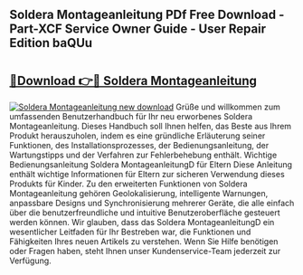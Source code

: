 ## Soldera Montageanleitung PDf Free Download - Part-XCF Service Owner Guide - User Repair Edition baQUu

# <h2><a href="http://df7gz7.blite.top/?on=Soldera+Montageanleitung">🔗Download 👉🔴 Soldera Montageanleitung</a></h2>

[![Soldera Montageanleitung new download](https://i.imgur.com/lujVjoI.png)](http://df7gz7.blite.top/?on=Soldera+Montageanleitung)
Grüße und willkommen zum umfassenden Benutzerhandbuch für Ihr neu erworbenes Soldera Montageanleitung. Dieses Handbuch soll Ihnen helfen, das Beste aus Ihrem Produkt herauszuholen, indem es eine gründliche Erläuterung seiner Funktionen, des Installationsprozesses, der Bedienungsanleitung, der Wartungstipps und der Verfahren zur Fehlerbehebung enthält. Wichtige Bedienungsanleitung Soldera MontageanleitungD für Eltern Diese Anleitung enthält wichtige Informationen für Eltern zur sicheren Verwendung dieses Produkts für Kinder. Zu den erweiterten Funktionen von Soldera Montageanleitung gehören Geolokalisierung, intelligente Warnungen, anpassbare Designs und Synchronisierung mehrerer Geräte, die alle einfach über die benutzerfreundliche und intuitive Benutzeroberfläche gesteuert werden können. Wir glauben, dass das Soldera MontageanleitungD ein wesentlicher Leitfaden für Ihr Bestreben war, die Funktionen und Fähigkeiten Ihres neuen Artikels zu verstehen. Wenn Sie Hilfe benötigen oder Fragen haben, steht Ihnen unser Kundenservice-Team jederzeit zur Verfügung.
